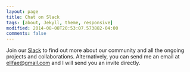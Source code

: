 ```yaml
---
layout: page
title: Chat on Slack
tags: [about, Jekyll, theme, responsive]
modified: 2014-08-08T20:53:07.573882-04:00
comments: false
---
```


Join our [Slack](https://join.slack.com/t/dairai/shared_invite/zt-d2srv503-bQ01ZPLC4t4OoolEN9saSg) to find out more about our community and all the ongoing projects and collaborations. Alternatively, you can send me an email at ellfae@gmail.com and I will send you an invite directly.
